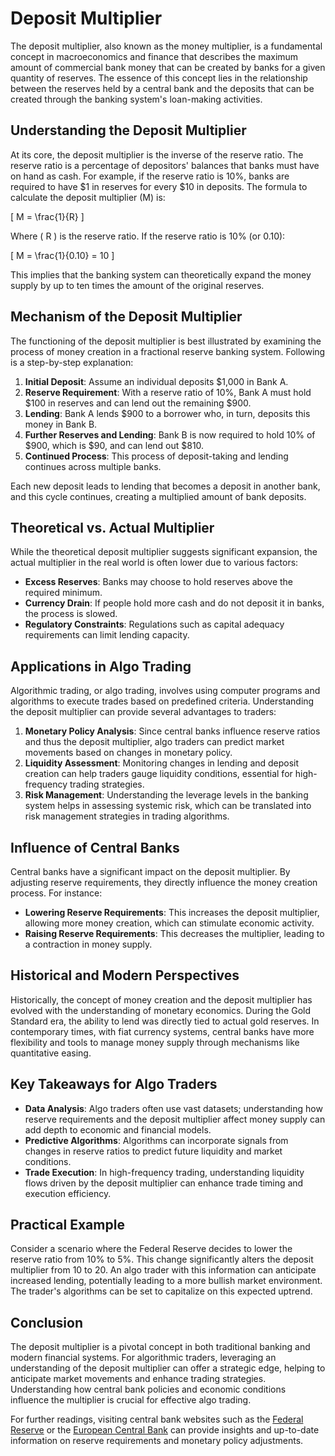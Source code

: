 # Deposit Multiplier 

The deposit multiplier, also known as the money multiplier, is a fundamental concept in macroeconomics and finance that describes the maximum amount of commercial bank money that can be created by banks for a given quantity of reserves. The essence of this concept lies in the relationship between the reserves held by a central bank and the deposits that can be created through the banking system's loan-making activities.

## Understanding the Deposit Multiplier

At its core, the deposit multiplier is the inverse of the reserve ratio. The reserve ratio is a percentage of depositors' balances that banks must have on hand as cash. For example, if the reserve ratio is 10%, banks are required to have $1 in reserves for every $10 in deposits. The formula to calculate the deposit multiplier (M) is:

\[ M = \frac{1}{R} \]

Where \( R \) is the reserve ratio. If the reserve ratio is 10% (or 0.10):

\[ M = \frac{1}{0.10} = 10 \]

This implies that the banking system can theoretically expand the money supply by up to ten times the amount of the original reserves.

## Mechanism of the Deposit Multiplier

The functioning of the deposit multiplier is best illustrated by examining the process of money creation in a fractional reserve banking system. Following is a step-by-step explanation:

1. **Initial Deposit**: Assume an individual deposits $1,000 in Bank A.
2. **Reserve Requirement**: With a reserve ratio of 10%, Bank A must hold $100 in reserves and can lend out the remaining $900.
3. **Lending**: Bank A lends $900 to a borrower who, in turn, deposits this money in Bank B.
4. **Further Reserves and Lending**: Bank B is now required to hold 10% of $900, which is $90, and can lend out $810.
5. **Continued Process**: This process of deposit-taking and lending continues across multiple banks.

Each new deposit leads to lending that becomes a deposit in another bank, and this cycle continues, creating a multiplied amount of bank deposits.

## Theoretical vs. Actual Multiplier

While the theoretical deposit multiplier suggests significant expansion, the actual multiplier in the real world is often lower due to various factors:
- **Excess Reserves**: Banks may choose to hold reserves above the required minimum.
- **Currency Drain**: If people hold more cash and do not deposit it in banks, the process is slowed.
- **Regulatory Constraints**: Regulations such as capital adequacy requirements can limit lending capacity.

## Applications in Algo Trading

Algorithmic trading, or algo trading, involves using computer programs and algorithms to execute trades based on predefined criteria. Understanding the deposit multiplier can provide several advantages to traders:

1. **Monetary Policy Analysis**: Since central banks influence reserve ratios and thus the deposit multiplier, algo traders can predict market movements based on changes in monetary policy.
2. **Liquidity Assessment**: Monitoring changes in lending and deposit creation can help traders gauge liquidity conditions, essential for high-frequency trading strategies.
3. **Risk Management**: Understanding the leverage levels in the banking system helps in assessing systemic risk, which can be translated into risk management strategies in trading algorithms.

## Influence of Central Banks

Central banks have a significant impact on the deposit multiplier. By adjusting reserve requirements, they directly influence the money creation process. For instance:
- **Lowering Reserve Requirements**: This increases the deposit multiplier, allowing more money creation, which can stimulate economic activity.
- **Raising Reserve Requirements**: This decreases the multiplier, leading to a contraction in money supply.

## Historical and Modern Perspectives

Historically, the concept of money creation and the deposit multiplier has evolved with the understanding of monetary economics. During the Gold Standard era, the ability to lend was directly tied to actual gold reserves. In contemporary times, with fiat currency systems, central banks have more flexibility and tools to manage money supply through mechanisms like quantitative easing.

## Key Takeaways for Algo Traders

- **Data Analysis**: Algo traders often use vast datasets; understanding how reserve requirements and the deposit multiplier affect money supply can add depth to economic and financial models.
- **Predictive Algorithms**: Algorithms can incorporate signals from changes in reserve ratios to predict future liquidity and market conditions.
- **Trade Execution**: In high-frequency trading, understanding liquidity flows driven by the deposit multiplier can enhance trade timing and execution efficiency.

## Practical Example

Consider a scenario where the Federal Reserve decides to lower the reserve ratio from 10% to 5%. This change significantly alters the deposit multiplier from 10 to 20. An algo trader with this information can anticipate increased lending, potentially leading to a more bullish market environment. The trader's algorithms can be set to capitalize on this expected uptrend.

## Conclusion

The deposit multiplier is a pivotal concept in both traditional banking and modern financial systems. For algorithmic traders, leveraging an understanding of the deposit multiplier can offer a strategic edge, helping to anticipate market movements and enhance trading strategies. Understanding how central bank policies and economic conditions influence the multiplier is crucial for effective algo trading.

For further readings, visiting central bank websites such as the [Federal Reserve](https://www.federalreserve.gov) or the [European Central Bank](https://www.ecb.europa.eu) can provide insights and up-to-date information on reserve requirements and monetary policy adjustments.